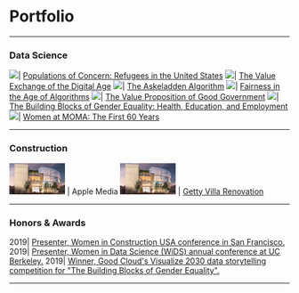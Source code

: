 # Portfolio

---

### Data Science 

<img src="images/dummy_thumbnail.jpg?raw=true" width = "100"/>| [Populations of Concern: Refugees in the United States](https://www.behance.net/gallery/87351527/Populations-of-Concern-Refugees-in-the-United-States?tracking_source=project_owner_other_projects)
<img src="images/dummy_thumbnail.jpg?raw=true" width = "100"/>| [The Value Exchange of the Digital Age](https://medium.com/berkeleyischool/the-value-exchange-of-the-digital-age-9d44ddd2d0c0)
<img src="images/dummy_thumbnail.jpg?raw=true" width = "100"/>| [The Askeladden Algorithm](https://github.com/annacjacobson/207_FinalProject_Askeladden)
<img src="images/dummy_thumbnail.jpg?raw=true" width = "100"/>| [Fairness in the Age of Algorithms](https://medium.com/berkeleyischool/fairness-in-the-age-of-algorithms-feb11c56a709)
<img src="images/dummy_thumbnail.jpg?raw=true" width = "100"/>| [The Value Proposition of Good Government](https://www.behance.net/gallery/76704737/WDVP-2019-The-Value-Proposition-of-Good-Government)
<img src="images/dummy_thumbnail.jpg?raw=true" width = "100"/>| [The Building Blocks of Gender Equality: Health, Education, and Employment](https://datastudio.google.com/u/0/reporting/1tlqT8tm00MX9md_f4DitMSVqWbk-6oK0)
<img src="images/dummy_thumbnail.jpg?raw=true" width = "100"/>| [Women at MOMA: The First 60 Years](https://medium.com/berkeleyischool/women-at-moma-the-first-60-years-383d6b98f4f)

---

### Construction

<img src="images/apple_media.jpg?raw=true" width = "100"/> | Apple Media
<img src="images/apple_media.jpg?raw=true" width = "100"/> | [Getty Villa Renovation](https://annacjacobson.github.io/thegettyvilla)

---

### Honors & Awards

2019| [Presenter, Women in Construction USA conference in San Francisco.](https://medium.com/berkeleyischool/crafting-a-sustainable-career-8ba3d8cdbcd6)
2019| [Presenter, Women in Data Science (WiDS) annual conference at UC Berkeley.](https://www.ischool.berkeley.edu/events/2019/wids-berkeley)
2019| [Winner, Good Cloud's Visualize 2030 data storytelling competition for "The Building Blocks of Gender Equality".](https://cloud.google.com/visualize-2030/#meet-the-winners)

---
